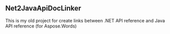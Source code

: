 ## Net2JavaApiDocLinker

This is my old project for create links between .NET API reference and Java API reference (for Aspose.Words)